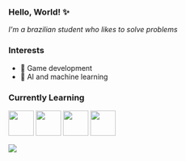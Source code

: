 ### Hello, World! ✨

<i>I'm a brazilian student who likes to solve problems</i>

### Interests
- 📍 Game development
- 📍 AI and machine learning

<h3>Currently Learning</h3>
<p>
<img height="50px" src="https://cdn.jsdelivr.net/gh/devicons/devicon/icons/unity/unity-original-wordmark.svg" />
<img height="50px" src="https://cdn.jsdelivr.net/gh/devicons/devicon/icons/c/c-line.svg" />
<img height="50px" src="https://cdn.jsdelivr.net/gh/devicons/devicon/icons/csharp/csharp-line.svg" />
<img height="50px" src="https://cdn.jsdelivr.net/gh/devicons/devicon/icons/python/python-plain-wordmark.svg" />
</p>
          
<img src="https://i.pinimg.com/564x/33/82/20/338220e6b50e2c8a162b98990e22d592.jpg">
<!--
**isabelabu/isabelabu** is a ✨ _special_ ✨ repository because its `README.md` (this file) appears on your GitHub profile.

<img height="50px"src="https://cdn.jsdelivr.net/gh/devicons/devicon/icons/css3/css3-original.svg" />
<img height="50px"src="https://cdn.jsdelivr.net/gh/devicons/devicon/icons/bootstrap/bootstrap-plain.svg" />
<img height="50px"src="https://cdn.jsdelivr.net/gh/devicons/devicon/icons/mysql/mysql-plain.svg" />
<img height="50px"src="https://cdn.jsdelivr.net/gh/devicons/devicon/icons/cplusplus/cplusplus-original.svg" />
<img height="50px"src="https://cdn.jsdelivr.net/gh/devicons/devicon/icons/csharp/csharp-original.svg" />

Here are some ideas to get you started:

- 🔭 I’m currently working on ...
- 🌱 I’m currently learning ...
- 👯 I’m looking to collaborate on ...
- 🤔 I’m looking for help with ...
- 💬 Ask me about ...
- 📫 How to reach me: ...
- 😄 Pronouns: ...
- ⚡ Fun fact: ...
-->
